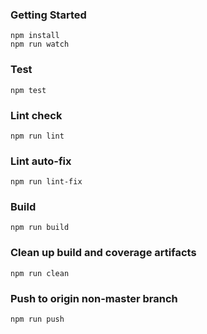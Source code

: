 ### Getting Started

```shell
npm install
npm run watch
```

### Test

```shell
npm test
```

### Lint check

```shell
npm run lint
```

### Lint auto-fix

```shell
npm run lint-fix
```

### Build

```shell
npm run build
```

### Clean up build and coverage artifacts

```shell
npm run clean
```

### Push to origin non-master branch

```shell
npm run push
```
